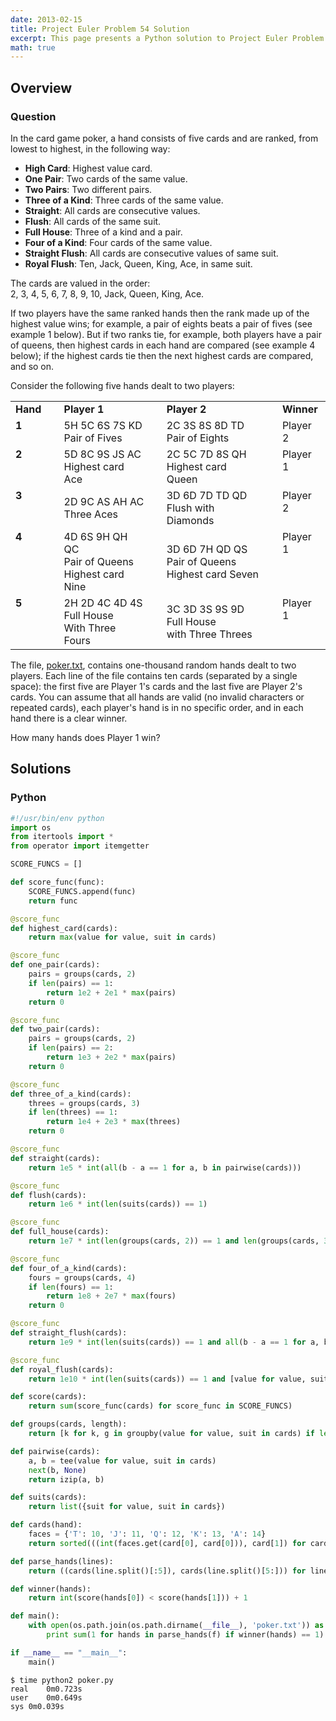 ```yaml
---
date: 2013-02-15
title: Project Euler Problem 54 Solution
excerpt: This page presents a Python solution to Project Euler Problem 54.
math: true
---
```



## Overview


### Question

<div class="problem_content" role="problem">
	<p>In the card game poker, a hand consists of five cards and are ranked, from lowest to highest, in the following way:</p>
	<ul>
		<li><b>High Card</b>: Highest value card.</li>
		<li><b>One Pair</b>: Two cards of the same value.</li>
		<li><b>Two Pairs</b>: Two different pairs.</li>
		<li><b>Three of a Kind</b>: Three cards of the same value.</li>
		<li><b>Straight</b>: All cards are consecutive values.</li>
		<li><b>Flush</b>: All cards of the same suit.</li>
		<li><b>Full House</b>: Three of a kind and a pair.</li>
		<li><b>Four of a Kind</b>: Four cards of the same value.</li>
		<li><b>Straight Flush</b>: All cards are consecutive values of same suit.</li>
		<li><b>Royal Flush</b>: Ten, Jack, Queen, King, Ace, in same suit.</li>
	</ul>
	<p>The cards are valued in the order:<br>2, 3, 4, 5, 6, 7, 8, 9, 10, Jack, Queen, King, Ace.</p>
	<p>If two players have the same ranked hands then the rank made up of the highest value wins; for example, a pair of eights beats a pair of fives (see example 1 below). But if two ranks tie, for example, both players have a pair of queens, then highest cards in each hand are compared (see example 4 below); if the highest cards tie then the next highest cards are compared, and so on.</p>
	<p>Consider the following five hands dealt to two players:</p>
	<div style="text-align:center;">
		<table>
			<tbody><tr>
					<td><b>Hand</b></td><td>&nbsp;</td><td><b>Player 1</b></td><td>&nbsp;</td><td><b>Player 2</b></td><td>&nbsp;</td><td><b>Winner</b></td>
				</tr>
				<tr>
					<td style="vertical-align:top;"><b>1</b></td><td>&nbsp;</td><td>5H 5C 6S 7S KD<br><div class="info">Pair of Fives</div></td><td>&nbsp;</td><td>2C 3S 8S 8D TD<br><div class="info">Pair of Eights</div></td><td>&nbsp;</td><td style="vertical-align:top;">Player 2</td>
				</tr>
				<tr>
					<td style="vertical-align:top;"><b>2</b></td><td>&nbsp;</td><td>5D 8C 9S JS AC<br><div class="info">Highest card Ace</div></td><td>&nbsp;</td><td>2C 5C 7D 8S QH<br><div class="info">Highest card Queen</div></td><td>&nbsp;</td><td style="vertical-align:top;">Player 1</td>
				</tr>
				<tr>
					<td style="vertical-align:top;"><b>3</b></td><td>&nbsp;</td><td>2D 9C AS AH AC<br><div class="info">Three Aces</div></td><td>&nbsp;</td><td>3D 6D 7D TD QD<br><div class="info">Flush  with Diamonds</div></td><td>&nbsp;</td><td style="vertical-align:top;">Player 2</td>
				</tr>
				<tr>
					<td style="vertical-align:top;"><b>4</b></td><td>&nbsp;</td><td>4D 6S 9H QH QC<br><div class="info">Pair of Queens<br>Highest card Nine</div></td><td>&nbsp;</td><td>3D 6D 7H QD QS<br><div class="info">Pair of Queens<br>Highest card Seven</div></td><td>&nbsp;</td><td style="vertical-align:top;">Player 1</td>
				</tr>
				<tr>
					<td style="vertical-align:top;"><b>5</b></td><td>&nbsp;</td><td>2H 2D 4C 4D 4S<br><div class="info">Full House<br>With Three Fours</div></td><td>&nbsp;</td><td>3C 3D 3S 9S 9D<br><div class="info">Full House<br>with Three Threes</div></td><td>&nbsp;</td><td style="vertical-align:top;">Player 1</td>
				</tr>
		</tbody></table>
	</div>
	<p>The file, <a href="http://projecteuler.net/project/poker.txt">poker.txt</a>, contains one-thousand random hands dealt to two players. Each line of the file contains ten cards (separated by a single space): the first five are Player 1's cards and the last five are Player 2's cards. You can assume that all hands are valid (no invalid characters or repeated cards), each player's hand is in no specific order, and in each hand there is a clear winner.</p>
	<p>How many hands does Player 1 win?</p>
</div>






## Solutions

### Python

```python
#!/usr/bin/env python
import os
from itertools import *
from operator import itemgetter

SCORE_FUNCS = []

def score_func(func):
    SCORE_FUNCS.append(func)
    return func

@score_func
def highest_card(cards):
    return max(value for value, suit in cards)

@score_func
def one_pair(cards):
    pairs = groups(cards, 2)
    if len(pairs) == 1:
        return 1e2 + 2e1 * max(pairs)
    return 0

@score_func
def two_pair(cards):
    pairs = groups(cards, 2)
    if len(pairs) == 2:
        return 1e3 + 2e2 * max(pairs)
    return 0

@score_func
def three_of_a_kind(cards):
    threes = groups(cards, 3)
    if len(threes) == 1:
        return 1e4 + 2e3 * max(threes)
    return 0

@score_func
def straight(cards):
    return 1e5 * int(all(b - a == 1 for a, b in pairwise(cards)))

@score_func
def flush(cards):
    return 1e6 * int(len(suits(cards)) == 1)

@score_func
def full_house(cards):
    return 1e7 * int(len(groups(cards, 2)) == 1 and len(groups(cards, 3)) == 1)

@score_func
def four_of_a_kind(cards):
    fours = groups(cards, 4)
    if len(fours) == 1:
        return 1e8 + 2e7 * max(fours)
    return 0

@score_func
def straight_flush(cards):
    return 1e9 * int(len(suits(cards)) == 1 and all(b - a == 1 for a, b in pairwise(cards)))

@score_func
def royal_flush(cards):
    return 1e10 * int(len(suits(cards)) == 1 and [value for value, suit in cards] == [10, 11, 12, 13, 14])

def score(cards):
    return sum(score_func(cards) for score_func in SCORE_FUNCS)

def groups(cards, length):
    return [k for k, g in groupby(value for value, suit in cards) if len(list(g)) == length]

def pairwise(cards):
    a, b = tee(value for value, suit in cards)
    next(b, None)
    return izip(a, b)

def suits(cards):
    return list({suit for value, suit in cards})

def cards(hand):
    faces = {'T': 10, 'J': 11, 'Q': 12, 'K': 13, 'A': 14}
    return sorted(((int(faces.get(card[0], card[0])), card[1]) for card in hand), key=itemgetter(0))

def parse_hands(lines):
    return ((cards(line.split()[:5]), cards(line.split()[5:])) for line in lines)

def winner(hands):
    return int(score(hands[0]) < score(hands[1])) + 1

def main():
    with open(os.path.join(os.path.dirname(__file__), 'poker.txt')) as f:
        print sum(1 for hands in parse_hands(f) if winner(hands) == 1)

if __name__ == "__main__":
    main()
```


```
$ time python2 poker.py
real	0m0.723s
user	0m0.649s
sys	0m0.039s
```



